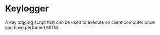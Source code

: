 # Keylogger

A key logging script that can be used to execute on client computer once you have perfomed MITM.
